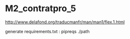 # M2_contratpro_5

http://www.delafond.org/traducmanfr/man/man1/flex.1.html

generate requirements.txt : pipreqs ./path
